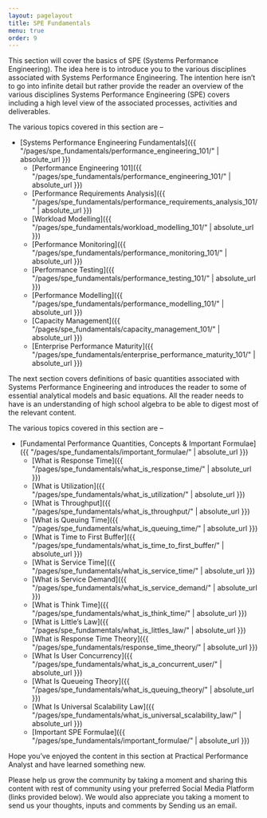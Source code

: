 ```yaml
---
layout: pagelayout
title: SPE Fundamentals
menu: true
order: 9
---
```


This section will cover the basics of SPE (Systems Performance Engineering). The idea here is to introduce you to the various disciplines associated with Systems Performance Engineering. The intention here isn’t to go into infinite detail but rather provide the reader an overview of the various disciplines Systems Performance Engineering (SPE) covers including a high level view of the associated processes, activities and deliverables.

The various topics covered in this section are –

* [Systems Performance Engineering Fundamentals]({{ "/pages/spe_fundamentals/performance_engineering_101/" | absolute_url }})
  * [Performance Engineering 101]({{ "/pages/spe_fundamentals/performance_engineering_101/" | absolute_url }})
  * [Performance Requirements Analysis]({{ "/pages/spe_fundamentals/performance_requirements_analysis_101/" | absolute_url }})
  * [Workload Modelling]({{ "/pages/spe_fundamentals/workload_modelling_101/" | absolute_url }})
  * [Performance Monitoring]({{ "/pages/spe_fundamentals/performance_monitoring_101/" | absolute_url }})
  * [Performance Testing]({{ "/pages/spe_fundamentals/performance_testing_101/" | absolute_url }})
  * [Performance Modelling]({{ "/pages/spe_fundamentals/performance_modelling_101/" | absolute_url }})
  * [Capacity Management]({{ "/pages/spe_fundamentals/capacity_management_101/" | absolute_url }})
  * [Enterprise Performance Maturity]({{ "/pages/spe_fundamentals/enterprise_performance_maturity_101/" | absolute_url }})

The next section covers definitions of basic quantities associated with Systems Performance Engineering and introduces the reader to some of essential analytical models and basic equations. All the reader needs to have is an understanding of high school algebra to be able to digest most of the relevant content.

The various topics covered in this section are –

* [Fundamental Performance Quantities, Concepts & Important Formulae]({{ "/pages/spe_fundamentals/important_formulae/" | absolute_url }})
  * [What is Response Time]({{ "/pages/spe_fundamentals/what_is_response_time/" | absolute_url }})
  * [What is Utilization]({{ "/pages/spe_fundamentals/what_is_utilization/" | absolute_url }})
  * [What is Throughput]({{ "/pages/spe_fundamentals/what_is_throughput/" | absolute_url }})
  * [What is Queuing Time]({{ "/pages/spe_fundamentals/what_is_queuing_time/" | absolute_url }})
  * [What is Time to First Buffer]({{ "/pages/spe_fundamentals/what_is_time_to_first_buffer/" | absolute_url }})
  * [What is Service Time]({{ "/pages/spe_fundamentals/what_is_service_time/" | absolute_url }})
  * [What is Service Demand]({{ "/pages/spe_fundamentals/what_is_service_demand/" | absolute_url }})
  * [What is Think Time]({{ "/pages/spe_fundamentals/what_is_think_time/" | absolute_url }})
  * [What is Little’s Law]({{ "/pages/spe_fundamentals/what_is_littles_law/" | absolute_url }})
  * [What is Response Time Theory]({{ "/pages/spe_fundamentals/response_time_theory/" | absolute_url }})
  * [What Is User Concurrency]({{ "/pages/spe_fundamentals/what_is_a_concurrent_user/" | absolute_url }})
  * [What Is Queueing Theory]({{ "/pages/spe_fundamentals/what_is_queuing_theory/" | absolute_url }})
  * [What Is Universal Scalability Law]({{ "/pages/spe_fundamentals/what_is_universal_scalability_law/" | absolute_url }})
  * [Important SPE Formulae]({{ "/pages/spe_fundamentals/important_formulae/" | absolute_url }})

Hope you’ve enjoyed the content in this section at Practical Performance Analyst and have learned something new. 

Please help us grow the community by taking a moment and sharing this content with rest of community using your preferred Social Media Platform (links provided below). We would also appreciate you taking a moment to send us your thoughts, inputs and comments by Sending us an email.
